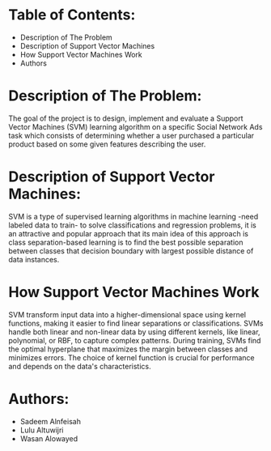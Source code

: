 
# Table of Contents:

- Description of The Problem
- Description of Support Vector Machines
- How Support Vector Machines Work
- Authors


# Description of The Problem:

The goal of the project is to design, implement and evaluate a Support Vector Machines (SVM) learning algorithm on a specific Social Network Ads task which consists of determining whether a user purchased a
particular product based on some given features describing the user.


# Description of Support Vector Machines:

SVM is a type of supervised learning algorithms in machine
learning -need labeled data to train- to solve classifications and regression problems, it is an
attractive and popular approach that its main idea of this approach is class separation-based
learning is to find the best possible separation between classes that decision boundary with
largest possible distance of data instances.


# How Support Vector Machines Work

SVM transform input data into a higher-dimensional space using kernel functions, making it
easier to find linear separations or classifications. SVMs handle both linear and non-linear data
by using different kernels, like linear, polynomial, or RBF, to capture complex patterns. During
training, SVMs find the optimal hyperplane that maximizes the margin between classes and
minimizes errors. The choice of kernel function is crucial for performance and depends on the
data's characteristics.


# Authors:

- Sadeem Alnfeisah
- Lulu Altuwijri
- Wasan Alowayed
